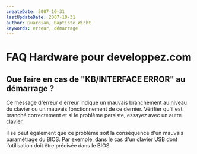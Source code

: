 ```yaml
---
createDate: 2007-10-31
lastUpdateDate: 2007-10-31
author: Guardian, Baptiste Wicht
keywords: erreur, démarrage
---
```


# FAQ Hardware pour developpez.com

## Que faire en cas de "KB/INTERFACE ERROR" au démarrage ?

Ce message d'erreur d'erreur indique un mauvais branchement au niveau du clavier ou un mauvais fonctionnement de ce dernier. Vérifier qu'il est branché correctement et si le problème persiste, essayez avec un autre clavier.

Il se peut également que ce problème soit la conséquence d'un mauvais paramètrage du BIOS. Par exemple, dans le cas d'un clavier USB dont l'utilisation doit être précisée dans le BIOS.